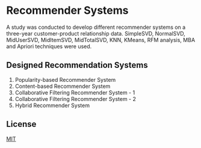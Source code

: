 # Recommender Systems

A study was conducted to develop different recommender systems on a three-year customer-product relationship data. SimpleSVD, NormalSVD, MidUserSVD, MidItemSVD, MidTotalSVD, KNN, KMeans, RFM analysis, MBA and Apriori techniques were used.


## Designed Recommendation Systems

1. Popularity-based Recommender System
2. Content-based Recommender System
3. Collaborative Filtering Recommender System - 1
4. Collaborative Filtering Recommender System - 2
5. Hybrid Recommender System

## License

[MIT](https://choosealicense.com/licenses/mit/)
